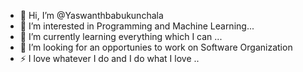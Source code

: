 - 👋 Hi, I’m @Yaswanthbabukunchala
- 👀 I’m interested in Programming and Machine Learning...
- 🌱 I’m currently learning everything which I can ...
- 💞️ I’m looking for an opportunies to work on Software Organization
- ⚡  I love whatever I do and I do what I love ..
<!---
Yaswanthbabukunchala/Yaswanthbabukunchala is a ✨ special ✨ repository because its `README.md` (this file) appears on your GitHub profile.
You can click the Preview link to take a look at your changes.
--->
